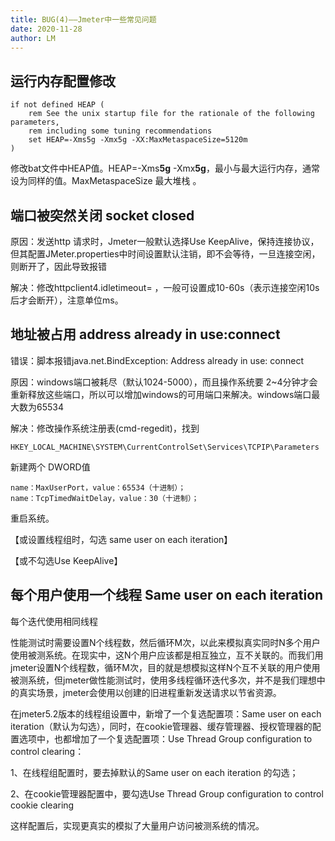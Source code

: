 ```yaml
---
title: BUG(4)——Jmeter中一些常见问题
date: 2020-11-28
author: LM
---
```


## 运行内存配置修改

```shell
if not defined HEAP (
    rem See the unix startup file for the rationale of the following parameters,
    rem including some tuning recommendations
    set HEAP=-Xms5g -Xmx5g -XX:MaxMetaspaceSize=5120m
)
```

修改bat文件中HEAP值。HEAP=-Xms**5g** -Xmx**5g**，最小与最大运行内存，通常设为同样的值。MaxMetaspaceSize 最大堆栈 。

## 端口被突然关闭 socket closed

原因：发送http 请求时，Jmeter一般默认选择Use KeepAlive，保持连接协议，但其配置JMeter.properties中时间设置默认注销，即不会等待，一旦连接空闲，则断开了，因此导致报错


解决：修改httpclient4.idletimeout=<time in ms> ，一般可设置成10-60s（表示连接空闲10s后才会断开），注意单位ms。

## 地址被占用 address already in use:connect

错误：脚本报错java.net.BindException: Address already in use: connect

原因：windows端口被耗尽（默认1024-5000），而且操作系统要 2~4分钟才会重新释放这些端口，所以可以增加windows的可用端口来解决。windows端口最大数为65534

解决：修改操作系统注册表(cmd-regedit)，找到

```shell
HKEY_LOCAL_MACHINE\SYSTEM\CurrentControlSet\Services\TCPIP\Parameters
```

新建两个 DWORD值

```shell
name：MaxUserPort，value：65534（十进制）；
name：TcpTimedWaitDelay，value：30（十进制）；
```

重启系统。

【或设置线程组时，勾选 same user on each iteration】 

【或不勾选Use KeepAlive】

## 每个用户使用一个线程 Same user on each iteration

每个迭代使用相同线程

性能测试时需要设置N个线程数，然后循环M次，以此来模拟真实同时N多个用户使用被测系统。在现实中，这N个用户应该都是相互独立，互不关联的。而我们用jmeter设置N个线程数，循环M次，目的就是想模拟这样N个互不关联的用户使用被测系统，但jmeter做性能测试时，使用多线程循环迭代多次，并不是我们理想中的真实场景，jmeter会使用以创建的旧进程重新发送请求以节省资源。

在jmeter5.2版本的线程组设置中，新增了一个复选配置项：Same user on each iteration（默认为勾选），同时，在cookie管理器、缓存管理器、授权管理器的配置选项中，也都增加了一个复选配置项：Use Thread Group configuration to control clearing：

1、在线程组配置时，要去掉默认的Same user on each iteration 的勾选；

2、在cookie管理器配置中，要勾选Use Thread Group configuration to control cookie clearing

这样配置后，实现更真实的模拟了大量用户访问被测系统的情况。
